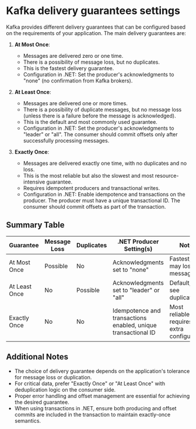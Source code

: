 # Kafka delivery guarantees settings
Kafka provides different delivery guarantees that can be configured based on the requirements of your application. The main delivery guarantees are:

1. **At Most Once**:
   - Messages are delivered zero or one time.
   - There is a possibility of message loss, but no duplicates.
   - This is the fastest delivery guarantee.
   - Configuration in .NET: Set the producer's acknowledgments to "none" (no confirmation from Kafka brokers).

2. **At Least Once**:
   - Messages are delivered one or more times.
   - There is a possibility of duplicate messages, but no message loss (unless there is a failure before the message is acknowledged).
   - This is the default and most commonly used guarantee.
   - Configuration in .NET: Set the producer's acknowledgments to "leader" or "all". The consumer should commit offsets only after successfully processing messages.

3. **Exactly Once**:
   - Messages are delivered exactly one time, with no duplicates and no loss.
   - This is the most reliable but also the slowest and most resource-intensive guarantee.
   - Requires idempotent producers and transactional writes.
   - Configuration in .NET: Enable idempotence and transactions on the producer. The producer must have a unique transactional ID. The consumer should commit offsets as part of the transaction.

## Summary Table

| Guarantee       | Message Loss | Duplicates | .NET Producer Setting(s)                        | Notes                                      |
|-----------------|--------------|------------|-------------------------------------------------|--------------------------------------------|
| At Most Once    | Possible     | No         | Acknowledgments set to "none"                   | Fastest, but may lose messages             |
| At Least Once   | No           | Possible   | Acknowledgments set to "leader" or "all"        | Default, may see duplicates                |
| Exactly Once    | No           | No         | Idempotence and transactions enabled, unique transactional ID | Most reliable, requires extra configuration |

## Additional Notes

- The choice of delivery guarantee depends on the application's tolerance for message loss or duplication.
- For critical data, prefer "Exactly Once" or "At Least Once" with deduplication logic on the consumer side.
- Proper error handling and offset management are essential for achieving the desired guarantee.
- When using transactions in .NET, ensure both producing and offset commits are included in the transaction to maintain exactly-once semantics.